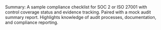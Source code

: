Summary:
A sample compliance checklist for SOC 2 or ISO 27001 with control coverage status and evidence tracking. Paired with a mock audit summary report. Highlights knowledge of audit processes, documentation, and compliance reporting.
